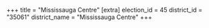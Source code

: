 +++
title = "Mississauga Centre"
[extra]
election_id = 45
district_id = "35061"
district_name = "Mississauga Centre"
+++
